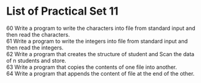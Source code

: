 # List of Practical Set 11 

60 	Write a program to write the characters into file from standard input and then read the characters.  
61 	Write a program to write the integers into file from standard input and then read the integers.     
62 	Write a program that creates the structure of student and Scan the data of n students and store.    
63 	Write a program that copies the contents of one file into another.  
64 	Write a program that appends the content of file at the end of the other.   
   